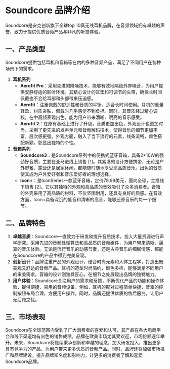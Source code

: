 # Soundcore 品牌介绍
Soundcore是安克创新旗下全球top 10真无线耳机品牌，在音频领域拥有卓越的声誉，致力于提供优质音频产品与非凡的听觉体验。

## 一、产品类型
Soundcore提供包括耳机和音箱等在内的多种音频产品，满足了不同用户在各种场景下的需求。
1. **耳机系列**
    - **Aerofit Pro**：采用先进的降噪技术，能够有效地隔绝外界噪音，为用户提供安静舒适的聆听环境。其精心设计的耳垫和可调节的头带，确保长时间佩戴也不会给耳部和头部带来压迫感。
    - **Aerofit**：注重佩戴的舒适性和音质的平衡，适合长时间使用。耳机的重量轻盈，材质亲肤，佩戴时几乎感觉不到负担。同时，其音质经过精心调校，在中高频表现出色，能为用户带来清晰、明亮的音乐感受。
    - **Aerofit 2**：在原有基础上进行了升级，音质更加出色，外观设计也更加时尚。采用了更先进的发声单元和音频解码技术，使得音乐的细节更加丰富，层次感更强。外观方面，融入了当下流行的元素，线条流畅，颜色搭配新颖，彰显出独特的个性。
2. **音箱系列**
    - **Soundcore3**：是Soundcore系列中的便携式蓝牙音箱，具备2*10W的强劲好音质，主要在亚马逊线上销售 [1]。其紧凑的设计方便携带，无论是户外野餐、露营还是居家休闲，都能随时随地享受高品质音乐。出色的音质使其成为户外爱好者和音乐爱好者的理想选择。
    - **Icon+**：是IconSeries一款蓝牙音箱，定价79.99美元，面向全球，主推线下销售 [2]。它以其独特的外观和高品质的音效吸引了众多消费者。音箱的外壳采用了高品质的材料，不仅坚固耐用，还具有良好的质感。在音效方面，Icon+具备深沉的低音和清晰的高音，能够还原音乐的每一个细节。

## 二、品牌特色
1. **卓越音质**：Soundcore一直致力于研发和提升音质技术，投入大量资源进行声学研究。采用先进的音频处理算法和高品质的音频组件，为用户带来清晰、逼真的音乐体验。无论是流行音乐的动感节奏，还是古典音乐的细腻情感，都能在Soundcore的产品中得到完美呈现。
2. **创新设计**：品牌注重产品的外观设计，结合时尚元素和人体工程学，打造出既美观又舒适的音频产品。耳机的造型时尚简约，颜色多样，能够满足不同用户的审美需求。音箱的设计则独具匠心，在细节之处展现出品牌的独特魅力。
3. **用户体验**：Soundcore关注用户的需求和反馈，不断优化产品的功能和操作体验，提供便捷、易用的音频设备。例如，耳机的配对过程简单快捷，音箱的控制按钮布局合理，方便用户操作。同时，品牌还提供优质的售后服务，让用户无后顾之忧。

## 三、市场表现
Soundcore在全球范围内受到了广大消费者的喜爱和认可，其产品在各大电商平台和线下渠道均有出色的销售成绩。品牌在欧美市场尤其受欢迎，市场份额逐年攀升。未来，Soundcore将继续秉承创新和卓越的理念，加大研发投入，推出更多具有竞争力的产品，为用户带来更多优质的音频产品。同时，品牌还将加强市场推广和品牌建设，提升品牌知名度和影响力，让更多的消费者了解和喜爱Soundcore品牌。 